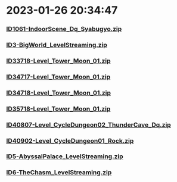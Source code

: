 # 2023-01-26 20:34:47

### [ID1061-IndoorScene_Dq_Syabugyo.zip](https://raw.githubusercontent.com/Sam5440/Genshin_Impact_Teleport_Files/main/AutoGeneratePoint/Points%28Raw%29%5Bcn-en-ru%5D/en-us/Item/ID1061-IndoorScene_Dq_Syabugyo.zip)

### [ID3-BigWorld_LevelStreaming.zip](https://raw.githubusercontent.com/Sam5440/Genshin_Impact_Teleport_Files/main/AutoGeneratePoint/Points%28Raw%29%5Bcn-en-ru%5D/en-us/Item/ID3-BigWorld_LevelStreaming.zip)

### [ID33718-Level_Tower_Moon_01.zip](https://raw.githubusercontent.com/Sam5440/Genshin_Impact_Teleport_Files/main/AutoGeneratePoint/Points%28Raw%29%5Bcn-en-ru%5D/en-us/Item/ID33718-Level_Tower_Moon_01.zip)

### [ID34717-Level_Tower_Moon_01.zip](https://raw.githubusercontent.com/Sam5440/Genshin_Impact_Teleport_Files/main/AutoGeneratePoint/Points%28Raw%29%5Bcn-en-ru%5D/en-us/Item/ID34717-Level_Tower_Moon_01.zip)

### [ID34718-Level_Tower_Moon_01.zip](https://raw.githubusercontent.com/Sam5440/Genshin_Impact_Teleport_Files/main/AutoGeneratePoint/Points%28Raw%29%5Bcn-en-ru%5D/en-us/Item/ID34718-Level_Tower_Moon_01.zip)

### [ID35718-Level_Tower_Moon_01.zip](https://raw.githubusercontent.com/Sam5440/Genshin_Impact_Teleport_Files/main/AutoGeneratePoint/Points%28Raw%29%5Bcn-en-ru%5D/en-us/Item/ID35718-Level_Tower_Moon_01.zip)

### [ID40807-Level_CycleDungeon02_ThunderCave_Dq.zip](https://raw.githubusercontent.com/Sam5440/Genshin_Impact_Teleport_Files/main/AutoGeneratePoint/Points%28Raw%29%5Bcn-en-ru%5D/en-us/Item/ID40807-Level_CycleDungeon02_ThunderCave_Dq.zip)

### [ID40902-Level_CycleDungeon01_Rock.zip](https://raw.githubusercontent.com/Sam5440/Genshin_Impact_Teleport_Files/main/AutoGeneratePoint/Points%28Raw%29%5Bcn-en-ru%5D/en-us/Item/ID40902-Level_CycleDungeon01_Rock.zip)

### [ID5-AbyssalPalace_LevelStreaming.zip](https://raw.githubusercontent.com/Sam5440/Genshin_Impact_Teleport_Files/main/AutoGeneratePoint/Points%28Raw%29%5Bcn-en-ru%5D/en-us/Item/ID5-AbyssalPalace_LevelStreaming.zip)

### [ID6-TheChasm_LevelStreaming.zip](https://raw.githubusercontent.com/Sam5440/Genshin_Impact_Teleport_Files/main/AutoGeneratePoint/Points%28Raw%29%5Bcn-en-ru%5D/en-us/Item/ID6-TheChasm_LevelStreaming.zip)

